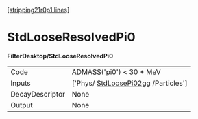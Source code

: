 [[stripping21r0p1 lines]](./stripping21r0p1-index)

# StdLooseResolvedPi0

**FilterDesktop/StdLooseResolvedPi0**

|                 |                                                                           |
|-----------------|---------------------------------------------------------------------------|
| Code            | ADMASS('pi0') \< 30 \* MeV                                                |
| Inputs          | ['Phys/ [StdLoosePi02gg](./stripping21r0p1-stdloosepi02gg) /Particles'] |
| DecayDescriptor | None                                                                      |
| Output          | None                                                                      |
